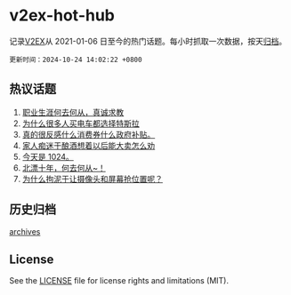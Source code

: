 # v2ex-hot-hub

 记录[V2EX](https://www.v2ex.com/)从 2021-01-06 日至今的热门话题。每小时抓取一次数据，按天[归档](archives)。

`更新时间：2024-10-24 14:02:22 +0800`

## 热议话题

1. [职业生涯何去何从，真诚求教](https://www.v2ex.com/t/1082959)
1. [为什么很多人买电车都选择特斯拉](https://www.v2ex.com/t/1082891)
1. [真的很反感什么消费券什么政府补贴。](https://www.v2ex.com/t/1083169)
1. [家人痴迷于酿酒想着以后能大卖怎么劝](https://www.v2ex.com/t/1082999)
1. [今天是 1024。](https://www.v2ex.com/t/1083063)
1. [北漂十年，何去何从~！](https://www.v2ex.com/t/1082905)
1. [为什么拘泥于让摄像头和屏幕抢位置呢？](https://www.v2ex.com/t/1083078)

## 历史归档

[archives](archives)

## License

See the [LICENSE](LICENSE) file for license rights and limitations (MIT).
